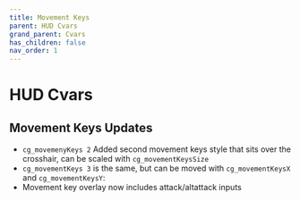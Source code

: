 ```yaml
---
title: Movement Keys
parent: HUD Cvars
grand_parent: Cvars
has_children: false
nav_order: 1
---
```


# HUD Cvars

## Movement Keys Updates

-   `cg_movemenyKeys 2` Added second movement keys style that sits over the crosshair, can be scaled with `cg_movementKeysSize`
-   `cg_movementKeys 3` is the same, but can be moved with `cg_movementKeysX` and `cg_movementKeysY`:
-   Movement key overlay now includes attack/altattack inputs